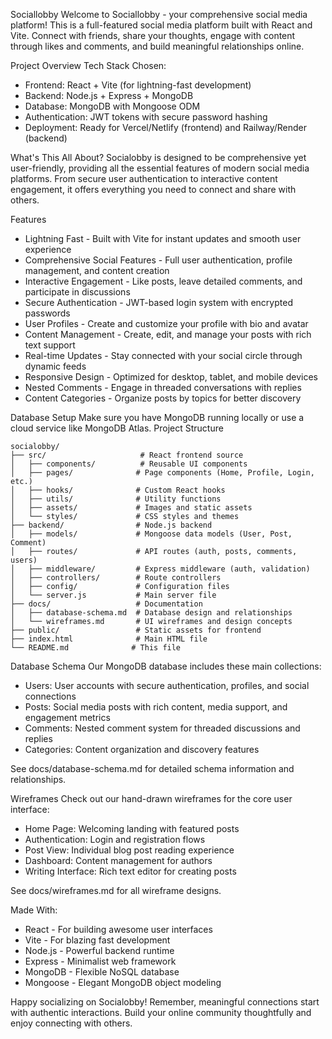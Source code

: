 Sociallobby
Welcome to Sociallobby - your comprehensive social media platform!
This is a full-featured social media platform built with React and Vite. Connect with friends, share your thoughts, engage with content through likes and comments, and build meaningful relationships online.

Project Overview
Tech Stack Chosen:
- Frontend: React + Vite (for lightning-fast development)
- Backend: Node.js + Express + MongoDB
- Database: MongoDB with Mongoose ODM
- Authentication: JWT tokens with secure password hashing
- Deployment: Ready for Vercel/Netlify (frontend) and Railway/Render (backend)

What's This All About?
Socialobby is designed to be comprehensive yet user-friendly, providing all the essential features of modern social media platforms. From secure user authentication to interactive content engagement, it offers everything you need to connect and share with others.

Features
- Lightning Fast - Built with Vite for instant updates and smooth user experience
- Comprehensive Social Features - Full user authentication, profile management, and content creation
- Interactive Engagement - Like posts, leave detailed comments, and participate in discussions
- Secure Authentication - JWT-based login system with encrypted passwords
- User Profiles - Create and customize your profile with bio and avatar
- Content Management - Create, edit, and manage your posts with rich text support
- Real-time Updates - Stay connected with your social circle through dynamic feeds
- Responsive Design - Optimized for desktop, tablet, and mobile devices
- Nested Comments - Engage in threaded conversations with replies
- Content Categories - Organize posts by topics for better discovery

Database Setup
Make sure you have MongoDB running locally or use a cloud service like MongoDB Atlas.
Project Structure
```
socialobby/
├── src/                     # React frontend source
│   ├── components/          # Reusable UI components
│   ├── pages/              # Page components (Home, Profile, Login, etc.)
│   ├── hooks/              # Custom React hooks
│   ├── utils/              # Utility functions
│   ├── assets/             # Images and static assets
│   └── styles/             # CSS styles and themes
├── backend/                # Node.js backend
│   ├── models/             # Mongoose data models (User, Post, Comment)
│   ├── routes/             # API routes (auth, posts, comments, users)
│   ├── middleware/         # Express middleware (auth, validation)
│   ├── controllers/        # Route controllers
│   ├── config/             # Configuration files
│   └── server.js           # Main server file
├── docs/                   # Documentation
│   ├── database-schema.md  # Database design and relationships
│   └── wireframes.md       # UI wireframes and design concepts
├── public/                 # Static assets for frontend
├── index.html              # Main HTML file
└── README.md              # This file
```

Database Schema
Our MongoDB database includes these main collections:
- Users: User accounts with secure authentication, profiles, and social connections
- Posts: Social media posts with rich content, media support, and engagement metrics
- Comments: Nested comment system for threaded discussions and replies
- Categories: Content organization and discovery features

See docs/database-schema.md for detailed schema information and relationships.

Wireframes
Check out our hand-drawn wireframes for the core user interface:
- Home Page: Welcoming landing with featured posts
- Authentication: Login and registration flows
- Post View: Individual blog post reading experience
- Dashboard: Content management for authors
- Writing Interface: Rich text editor for creating posts

See docs/wireframes.md for all wireframe designs.

Made With:
- React - For building awesome user interfaces
- Vite - For blazing fast development
- Node.js - Powerful backend runtime
- Express - Minimalist web framework
- MongoDB - Flexible NoSQL database
- Mongoose - Elegant MongoDB object modeling

Happy socializing on Socialobby! Remember, meaningful connections start with authentic interactions. Build your online community thoughtfully and enjoy connecting with others.

